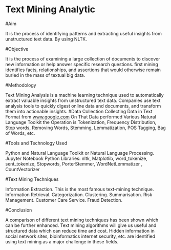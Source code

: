 # Text Mining Analytic

#Aim

It is the process of identifying patterns and extracting useful insights from unstructured text data. By using NLTK.

#Objective

It is the process of examining a large collection of documents to discover new information or help answer specific research questions. first mining identifies facts, relationships, and assertions that would otherwise remain buried in the mass of textual big data.

#Methodology

Text Mining Analysis is a machine learning technique used to automatically extract valuable insights from unstructured text data. Companies use text analysis tools to quickly digest online data and documents, and transform them into actionable insights.
#Data Collection Collecting Data in Text Format from www.google.com On That Data performed Various Natural Language Toolkit the Operation is Tokenization, Frequency Distribution, Stop words, Removing Words, Stemming, Lemmatization, POS Tagging, Bag of Words, etc.

#Tools and Technology Used

Python and Natural Language Toolkit or Natural Language Processing.
Jupyter Notebook
Python Libraries: nltk, Matplotlib, word_tokenize, sent_tokenize, Stopwords, PorterStemmer, WordNetLemmatizer , CountVectorizer

#Text Mining Techniques

Information Extraction. This is the most famous text-mining technique.
Information Retrieval.
Categorization.
Clustering.
Summarisation.
Risk Management.
Customer Care Service.
Fraud Detection.

#Conclusion

A comparison of different text mining techniques has been shown which can be further enhanced. Text mining algorithms will give us useful and structured data which can reduce time and cost. Hidden information in social network sites, bioinformatics internet security, etc. are identified using text mining as a major challenge in these fields.


